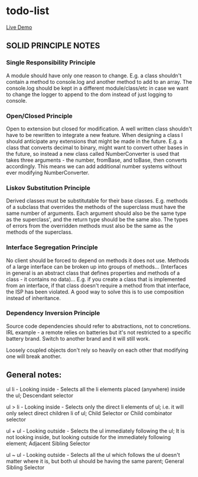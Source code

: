 # todo-list

[Live Demo](https://laur-ns.github.io/todo-list/dist)

## SOLID PRINCIPLE NOTES

### Single Responsibility Principle

A module should have only one reason to change. E.g. a class shouldn't contain a method to console.log and another method to add to an array. The console.log should be kept in a different module/class/etc in case we want to change the logger to append to the dom instead of just logging to console.

### Open/Closed Principle

Open to extension but closed for modification. A well written class shouldn't have to be rewritten to integrate a new feature. When designing a class I should anticipate any extensions that might be made in the future. E.g. a class that converts decimal to binary, might want to convert other bases in the future, so instead a new class called NumberConverter is used that takes three arguments - the number, fromBase, and toBase, then converts accordingly. This means we can add additional number systems without ever modifying NumberConverter.

### Liskov Substitution Principle

Derived classes must be substitutable for their base classes. E.g. methods of a subclass that overrides the methods of the superclass must have the same number of arguments. Each argument should also be the same type as the superclass', and the return type should be the same also. The types of errors from the overridden methods must also be the same as the methods of the superclass.

### Interface Segregation Principle

No client should be forced to depend on methods it does not use. Methods of a large interface can be broken up into groups of methods... (Interfaces in general is an abstract class that defines properties and methods of a class - it contains no data)... E.g. if you create a class that is implemented from an interface, if that class doesn't require a method from that interface, the ISP has been violated. A good way to solve this is to use composition instead of inheritance.

### Dependency Inversion Principle

Source code dependencies should refer to abstractions, not to concretions. IRL example - a remote relies on batteries but it's not restricted to a specific battery brand. Switch to another brand and it will still work.


Loosely coupled objects don't rely so heavily on each other that modifying one will break another. 

## General notes:

ul li - Looking inside - Selects all the li elements placed (anywhere) inside the ul; Descendant selector

ul > li - Looking inside - Selects only the direct li elements of ul; i.e. it will only select direct children li of ul; Child Selector or Child combinator selector

ul + ul - Looking outside - Selects the ul immediately following the ul; It is not looking inside, but looking outside for the immediately following element; Adjacent Sibling Selector

ul ~ ul - Looking outside - Selects all the ul which follows the ul doesn't matter where it is, but both ul should be having the same parent; General Sibling Selector

